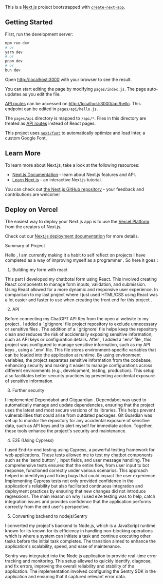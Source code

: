 This is a [Next.js](https://nextjs.org/) project bootstrapped with [`create-next-app`](https://github.com/vercel/next.js/tree/canary/packages/create-next-app).

## Getting Started

First, run the development server:

```bash
npm run dev
# or
yarn dev
# or
pnpm dev
# or
bun dev
```

Open [http://localhost:3000](http://localhost:3000) with your browser to see the result.

You can start editing the page by modifying `pages/index.js`. The page auto-updates as you edit the file.

[API routes](https://nextjs.org/docs/api-routes/introduction) can be accessed on [http://localhost:3000/api/hello](http://localhost:3000/api/hello). This endpoint can be edited in `pages/api/hello.js`.

The `pages/api` directory is mapped to `/api/*`. Files in this directory are treated as [API routes](https://nextjs.org/docs/api-routes/introduction) instead of React pages.

This project uses [`next/font`](https://nextjs.org/docs/basic-features/font-optimization) to automatically optimize and load Inter, a custom Google Font.

## Learn More

To learn more about Next.js, take a look at the following resources:

- [Next.js Documentation](https://nextjs.org/docs) - learn about Next.js features and API.
- [Learn Next.js](https://nextjs.org/learn) - an interactive Next.js tutorial.

You can check out [the Next.js GitHub repository](https://github.com/vercel/next.js/) - your feedback and contributions are welcome!

## Deploy on Vercel

The easiest way to deploy your Next.js app is to use the [Vercel Platform](https://vercel.com/new?utm_medium=default-template&filter=next.js&utm_source=create-next-app&utm_campaign=create-next-app-readme) from the creators of Next.js.

Check out our [Next.js deployment documentation](https://nextjs.org/docs/deployment) for more details.


Summary of Project 

Hello , I am currently making it a habit to self reflect on projects I have completed as a way of improving myself as a programmer . So here it goes : 

1. Building my form with react

This part I developed my chatbotai form using React. This involved creating React components to manage form inputs, validation, and submission. Using React allowed for a more dynamic and responsive user experience. In comparison to my last project where I just used HTML/CSS using React was a lot easier and faster to use when creating the front end for this project .

2. API

Before connecting my ChatGPT API Key from the open ai website to my project . I added a '.gitignore' file  project repository to exclude unnecessary or sensitive files . The addition of a '.gitignore' file helps keep the repository clean and reduces the risk of accidentally exposing sensitive information, such as API keys or configuration details. After , I added a '.env' file , this project was configured to manage sensitive information, such as my API keys , using a '.env' file. This file stores environment-specific variables that can be loaded into the application at runtime. By using environment variables, the project separates sensitive information from the codebase, enhancing security and making it easier to manage configurations across different environments (e.g., development, testing, production). This setup also facilitates better security practices by preventing accidental exposure of sensitive information.

3. Further security

I implemented Dependabot and Gitguardian . Dependabot was used to automatically manage and update dependencies, ensuring that the project uses the latest and most secure versions of its libraries. This helps prevent vulnerabilities that could arise from outdated packages. Git Guardian was set up to monitor the repository for any accidental exposure of sensitive data, such as API keys and to alert myself for immediate action. Together, these tools enhance the project's security and maintenance.

4. E2E (Using Cypress)

I used End-to-end testing using Cypress, a powerful testing framework for web applications. These tests allowed me to test my chatbot components such as the 'send button' , input fields, and user message handling. The comprehensive tests ensured that the entire flow, from user input to bot response, functioned correctly under various scenarios. This approach helped in identifying and fixing bugs that could impact the user experience. Implementing Cypress tests not only provided confidence in the application's reliability but also facilitated continuous integration and deployment practices by ensuring that new changes did not introduce regressions. The main reason on why I used e2e testing was to help, catch integration issues and provides confidence that the application performs correctly from the end user's perspective.

5. Converting backend to nodejs/Sentry 

I converted my project's backend to Node.js, which is a JavaScript runtime known for its known for its efficiency in handling non-blocking operations which is where a system can initiate a task and continue executing other tasks before the initial task completes. The transition aimed to enhance the application's scalability, speed, and ease of maintenance. 

Sentry was integrated into the Node.js application to provide real-time error tracking and monitoring. This setup allowed to quickly identify, diagnose, and fix errors, improving the overall reliability and stability of the application. The implementation involved configuring the Sentry SDK in the application and ensuring that it captured relevant error data.


